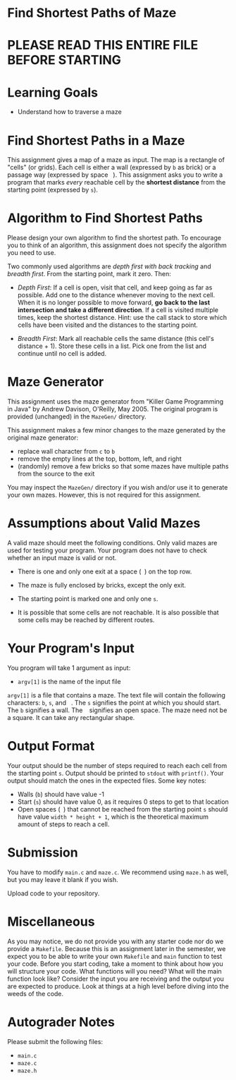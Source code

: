 # Find Shortest Paths of Maze

# PLEASE READ THIS ENTIRE FILE BEFORE STARTING

Learning Goals
==============

* Understand how to traverse a maze

Find Shortest Paths in a Maze
=============================

This assignment gives a map of a maze as input. The map is a rectangle of
"cells" (or grids). Each cell is either a wall (expressed by `b` as
brick) or a passage way (expressed by space ` `). This assignment asks
you to write a program that marks *every* reachable cell by the
**shortest distance** from the starting point (expressed by `s`).

Algorithm to Find Shortest Paths
================================

Please design your own algorithm to find the shortest path. To
encourage you to think of an algorithm, this assignment does not
specify the algorithm you need to use.

Two commonly used algorithms are *depth first with back tracking* and
*breadth first*. From the starting point, mark it zero. Then:

- *Depth First*: If a cell is open, visit that cell, and keep going as far as
  possible. Add one to the distance whenever moving to the next
  cell. When it is no longer possible to move forward, **go back to the
  last intersection and take a different direction**. If a cell is
  visited multiple times, keep the shortest distance. Hint: use
  the call stack to store which cells have been visited and the
  distances to the starting point.

- *Breadth First*: Mark all reachable cells the same distance (this cell's distance +
  1). Store these cells in a list.  Pick one from the list and
  continue until no cell is added.


Maze Generator
==============

This assignment uses the maze generator from "Killer Game Programming
in Java" by Andrew Davison, O'Reilly, May 2005. The original program
is provided (unchanged) in the `MazeGen/` directory.

This assignment makes a few minor changes to the maze generated by the
original maze generator:

* replace wall character from `c` to `b`
* remove the empty lines at the top, bottom, left, and right
* (randomly) remove a few bricks so that some mazes have multiple paths from
  the source to the exit

You may inspect the `MazeGen/` directory if you wish and/or use it 
to generate your own mazes. However, this is not required for this assignment.

Assumptions about Valid Mazes
=============================

A valid maze should meet the following conditions. Only valid mazes
are used for testing your program. Your program does not have to check
whether an input maze is valid or not.

* There is one and only one exit at a space (` `) on the top row.

* The maze is fully enclosed by bricks, except the only exit. 

* The starting point is marked one and only one `s`.

* It is possible that some cells are not reachable. It is also
  possible that some cells may be reached by different routes.

Your Program's Input
====================

You program will take 1 argument as input:

* `argv[1]` is the name of the input file

`argv[1]` is a file that contains a maze. The text file 
will contain the following characters: `b`, `s`, and ` `. 
The `s` signifies the point at which you should start.
The `b` signifies a wall. The ` ` signifies an open space.
The maze need not be a square. 
It can take any rectangular shape.

Output Format
=============

Your output should be the number of steps required to reach each cell from the starting point `s`. 
Output should be printed to `stdout` with `printf()`. Your output should match the ones in the expected files. Some key notes:

* Walls (`b`) should have value -1
* Start (`s`) should have value 0, as it requires 0 steps to get to that
  location
* Open spaces (` `) that cannot be reached from the starting point `s`
  should have value `width * height + 1`, which is
  the theoretical maximum amount of steps to reach a cell.

Submission
==========

You have to modify `main.c` and `maze.c`. We recommend using `maze.h` as well, but you may 
leave it blank if you wish.

Upload code to your repository.

Miscellaneous
=============
As you may notice, we do not provide you with any starter code nor do we provide 
a `Makefile`. Because this is an assignment later in the semester, we expect you to
be able to write your own `Makefile` and `main` function to test your code. Before 
you start coding, take a moment to think about how you will structure your code.
What functions will you need? What will the main function look like? Consider 
the input you are receiving and the output you are expected to produce. Look at 
things at a high level before diving into the weeds of the code.

Autograder Notes
================

Please submit the following files:
* `main.c`
* `maze.c`
* `maze.h`
